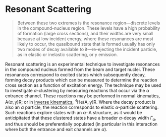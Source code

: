 <!-- Bailey p.17. 2.2.3 Resonant Scattering -->
<!-- TODO absolutely re-read all of this -->
Resonant Scattering
===================
<!-- TODO see krane about the compound nucleus and resonance reactions p. 424-->
> Between these two extremes is the resonance region—discrete levels in the
compound-nucleus region. These levels have a high probability of formation
(large cross sections), and their widths are very small because at low incident
energy, where these resonances are most likely to occur, the quasibound state that
is formed usually has only two modes of decay available to it—re-ejecting the
incident particle, as in elastic or inelastic scattering, or y emission.

Resonant scattering is an experimental technique to investigate resonances in the compound nucleus formed from the beam and target nuclei. These resonances correspond to excited states which subsequently decay, forming decay products which can be measured to determine the reaction cross section as a function of excitation energy. The technique may be used to investigate $\alpha$-clustering by measuring reactions that occur via the $\alpha$ entrance channel. These reactions may be performed in normal kinematics, $\text{A}(\alpha,\text{y})\text{R}$; or in [inverse kinematics](../detectors/thick-target-inverse-kinematics.md), ${}^4\text{He}(\text{A},\text{y})\text{R}$. Where the decay product is also an $\alpha$ particle, the reaction corresponds to elastic $\alpha$-particle scattering. Such reactions explore states with an $\alpha\operatorname{-}\text{A}$ structure, as it would be anticipitated that these clustered states have a broader $\alpha$-decay width $\Gamma_\alpha$, and thus should be preferentially populated (in particular in this interaction where both the entrance and exit channels are $\alpha$).
<!-- Broader decay width as clustered alpha structure is energetically more stable, so longer lived (than what, i.d.k)). -->

<!-- TODO define resonance -->
<!-- TODO define entrance / exit channel: the reactants and products of a reaction e.g. A(alpha, y)R has entrance A + alpha, and exit has y + R -->
<!-- TODO angular distributions give spin -->
<!-- TODO Physical meaning of decay width http://nicadd.niu.edu/~dhiman/courses/phys684_10/lectures/process_rates.pdf -->